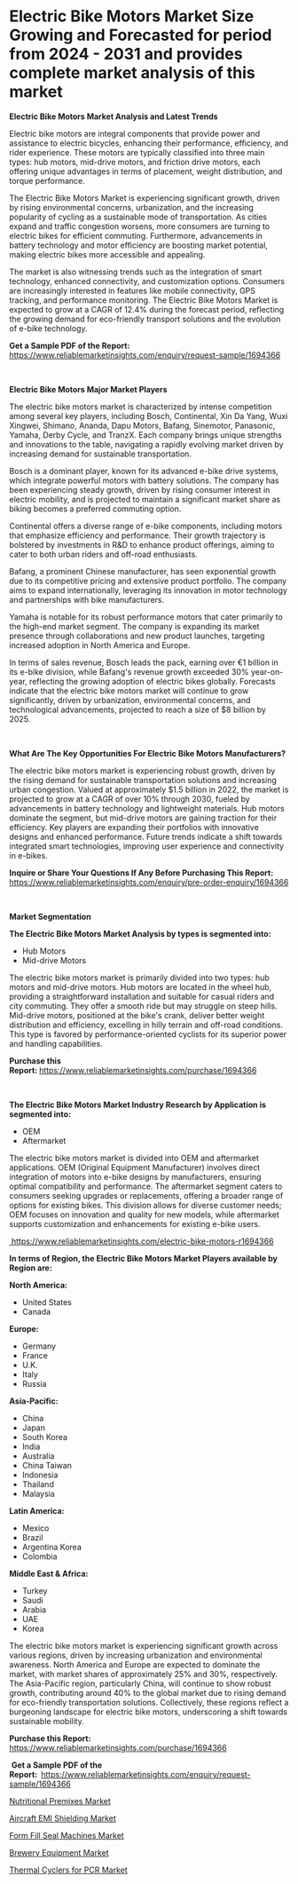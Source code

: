 <p><h1>Electric Bike Motors Market Size Growing and Forecasted for period from 2024 - 2031 and provides complete market analysis of this market</h1></p><p><strong>Electric Bike Motors Market Analysis and Latest Trends</strong></p>
<p><p>Electric bike motors are integral components that provide power and assistance to electric bicycles, enhancing their performance, efficiency, and rider experience. These motors are typically classified into three main types: hub motors, mid-drive motors, and friction drive motors, each offering unique advantages in terms of placement, weight distribution, and torque performance.</p><p>The Electric Bike Motors Market is experiencing significant growth, driven by rising environmental concerns, urbanization, and the increasing popularity of cycling as a sustainable mode of transportation. As cities expand and traffic congestion worsens, more consumers are turning to electric bikes for efficient commuting. Furthermore, advancements in battery technology and motor efficiency are boosting market potential, making electric bikes more accessible and appealing.</p><p>The market is also witnessing trends such as the integration of smart technology, enhanced connectivity, and customization options. Consumers are increasingly interested in features like mobile connectivity, GPS tracking, and performance monitoring. The Electric Bike Motors Market is expected to grow at a CAGR of 12.4% during the forecast period, reflecting the growing demand for eco-friendly transport solutions and the evolution of e-bike technology.</p></p>
<p><strong>Get a Sample PDF of the Report:&nbsp;</strong> <a href="https://www.reliablemarketinsights.com/enquiry/request-sample/1694366?utm_campaign=1166&utm_medium=2&utm_source=Github&utm_content=ia&utm_term=17122024&utm_id=electric-bike-motors">https://www.reliablemarketinsights.com/enquiry/request-sample/1694366</a></p>
<p>&nbsp;</p>
<p><strong>Electric Bike Motors Major Market Players</strong></p>
<p><p>The electric bike motors market is characterized by intense competition among several key players, including Bosch, Continental, Xin Da Yang, Wuxi Xingwei, Shimano, Ananda, Dapu Motors, Bafang, Sinemotor, Panasonic, Yamaha, Derby Cycle, and TranzX. Each company brings unique strengths and innovations to the table, navigating a rapidly evolving market driven by increasing demand for sustainable transportation.</p><p>Bosch is a dominant player, known for its advanced e-bike drive systems, which integrate powerful motors with battery solutions. The company has been experiencing steady growth, driven by rising consumer interest in electric mobility, and is projected to maintain a significant market share as biking becomes a preferred commuting option.</p><p>Continental offers a diverse range of e-bike components, including motors that emphasize efficiency and performance. Their growth trajectory is bolstered by investments in R&D to enhance product offerings, aiming to cater to both urban riders and off-road enthusiasts.</p><p>Bafang, a prominent Chinese manufacturer, has seen exponential growth due to its competitive pricing and extensive product portfolio. The company aims to expand internationally, leveraging its innovation in motor technology and partnerships with bike manufacturers.</p><p>Yamaha is notable for its robust performance motors that cater primarily to the high-end market segment. The company is expanding its market presence through collaborations and new product launches, targeting increased adoption in North America and Europe.</p><p>In terms of sales revenue, Bosch leads the pack, earning over €1 billion in its e-bike division, while Bafang's revenue growth exceeded 30% year-on-year, reflecting the growing adoption of electric bikes globally. Forecasts indicate that the electric bike motors market will continue to grow significantly, driven by urbanization, environmental concerns, and technological advancements, projected to reach a size of $8 billion by 2025.</p></p>
<p>&nbsp;</p>
<p><strong>What Are The Key Opportunities For Electric Bike Motors Manufacturers?</strong></p>
<p><p>The electric bike motors market is experiencing robust growth, driven by the rising demand for sustainable transportation solutions and increasing urban congestion. Valued at approximately $1.5 billion in 2022, the market is projected to grow at a CAGR of over 10% through 2030, fueled by advancements in battery technology and lightweight materials. Hub motors dominate the segment, but mid-drive motors are gaining traction for their efficiency. Key players are expanding their portfolios with innovative designs and enhanced performance. Future trends indicate a shift towards integrated smart technologies, improving user experience and connectivity in e-bikes.</p></p>
<p><strong>Inquire or Share Your Questions If Any Before Purchasing This Report:</strong> <a href="https://www.reliablemarketinsights.com/enquiry/pre-order-enquiry/1694366?utm_campaign=1166&utm_medium=2&utm_source=Github&utm_content=ia&utm_term=17122024&utm_id=electric-bike-motors">https://www.reliablemarketinsights.com/enquiry/pre-order-enquiry/1694366</a></p>
<p>&nbsp;</p>
<p><strong>Market Segmentation</strong></p>
<p><strong>The Electric Bike Motors Market Analysis by types is segmented into:</strong></p>
<p><ul><li>Hub Motors</li><li>Mid-drive Motors</li></ul></p>
<p><p>The electric bike motors market is primarily divided into two types: hub motors and mid-drive motors. Hub motors are located in the wheel hub, providing a straightforward installation and suitable for casual riders and city commuting. They offer a smooth ride but may struggle on steep hills. Mid-drive motors, positioned at the bike's crank, deliver better weight distribution and efficiency, excelling in hilly terrain and off-road conditions. This type is favored by performance-oriented cyclists for its superior power and handling capabilities.</p></p>
<p><strong>Purchase this Report:&nbsp;</strong><a href="https://www.reliablemarketinsights.com/purchase/1694366?utm_campaign=1166&utm_medium=2&utm_source=Github&utm_content=ia&utm_term=17122024&utm_id=electric-bike-motors">https://www.reliablemarketinsights.com/purchase/1694366</a></p>
<p>&nbsp;</p>
<p><strong>The Electric Bike Motors Market Industry Research by Application is segmented into:</strong></p>
<p><ul><li>OEM</li><li>Aftermarket</li></ul></p>
<p><p>The electric bike motors market is divided into OEM and aftermarket applications. OEM (Original Equipment Manufacturer) involves direct integration of motors into e-bike designs by manufacturers, ensuring optimal compatibility and performance. The aftermarket segment caters to consumers seeking upgrades or replacements, offering a broader range of options for existing bikes. This division allows for diverse customer needs; OEM focuses on innovation and quality for new models, while aftermarket supports customization and enhancements for existing e-bike users.</p></p>
<p><a href="https://www.reliablemarketinsights.com/electric-bike-motors-r1694366?utm_campaign=1166&utm_medium=2&utm_source=Github&utm_content=ia&utm_term=17122024&utm_id=electric-bike-motors">&nbsp;https://www.reliablemarketinsights.com/electric-bike-motors-r1694366</a></p>
<p><strong>In terms of Region, the Electric Bike Motors Market Players available by Region are:</strong></p>
<p>
    <p> <strong> North America: </strong>
        <ul>
            <li>United States</li>
            <li>Canada</li>
        </ul>
        </p> 
    <p> <strong> Europe: </strong>
        <ul>
            <li>Germany</li>
            <li>France</li>
            <li>U.K.</li>
            <li>Italy</li>
            <li>Russia</li>
        </ul>
        </p> 
    <p> <strong> Asia-Pacific: </strong>
        <ul>
            <li>China</li>
            <li>Japan</li>
            <li>South Korea</li>
            <li>India</li>
            <li>Australia</li>
            <li>China Taiwan</li>
            <li>Indonesia</li>
            <li>Thailand</li>
            <li>Malaysia</li>
        </ul>
        </p> 
    <p> <strong> Latin America: </strong>
        <ul>
            <li>Mexico</li>
            <li>Brazil</li>
            <li>Argentina Korea</li>
            <li>Colombia</li>
        </ul>
        </p> 
    <p> <strong> Middle East & Africa: </strong>
        <ul>
            <li>Turkey</li>
            <li>Saudi</li>
            <li>Arabia</li>
            <li>UAE</li>
            <li>Korea</li>
        </ul>
    </p>
    </p>
<p><p>The electric bike motors market is experiencing significant growth across various regions, driven by increasing urbanization and environmental awareness. North America and Europe are expected to dominate the market, with market shares of approximately 25% and 30%, respectively. The Asia-Pacific region, particularly China, will continue to show robust growth, contributing around 40% to the global market due to rising demand for eco-friendly transportation solutions. Collectively, these regions reflect a burgeoning landscape for electric bike motors, underscoring a shift towards sustainable mobility.</p></p>
<p><strong>Purchase this Report: </strong><a href="https://www.reliablemarketinsights.com/purchase/1694366?utm_campaign=1166&utm_medium=2&utm_source=Github&utm_content=ia&utm_term=17122024&utm_id=electric-bike-motors">https://www.reliablemarketinsights.com/purchase/1694366</a></p>
<p>&nbsp;<strong>Get a Sample PDF of the Report:&nbsp;&nbsp;</strong><a href="https://www.reliablemarketinsights.com/enquiry/request-sample/1694366?utm_campaign=1166&utm_medium=2&utm_source=Github&utm_content=ia&utm_term=17122024&utm_id=electric-bike-motors">https://www.reliablemarketinsights.com/enquiry/request-sample/1694366</a></p>
<p><strong></strong></p>
<p><p><a href="https://www.linkedin.com/pulse/nutritional-premixes-market-analysis-future-growth-trends-revenue-h6l9e?utm_campaign=1166&utm_medium=2&utm_source=Github&utm_content=ia&utm_term=17122024&utm_id=electric-bike-motors">Nutritional Premixes Market</a></p><p><a href="https://www.linkedin.com/pulse/aircraft-emi-shielding-market-evaluation-leading-players-organization-kl8nf?utm_campaign=1166&utm_medium=2&utm_source=Github&utm_content=ia&utm_term=17122024&utm_id=electric-bike-motors">Aircraft EMI Shielding Market</a></p><p><a href="https://www.linkedin.com/pulse/based-recent-market-research-form-fill-seal-machines-set-th9hf?utm_campaign=1166&utm_medium=2&utm_source=Github&utm_content=ia&utm_term=17122024&utm_id=electric-bike-motors">Form Fill Seal Machines Market</a></p><p><a href="https://www.linkedin.com/pulse/insights-brewery-equipment-market-analysis-growth-factors-p8t8f?utm_campaign=1166&utm_medium=2&utm_source=Github&utm_content=ia&utm_term=17122024&utm_id=electric-bike-motors">Brewery Equipment Market</a></p><p><a href="https://github.com/yoshih12/Market-Research-Report-List-4/blob/main/thermal-cyclers-for-pcr-market.md?utm_campaign=1166&utm_medium=2&utm_source=Github&utm_content=ia&utm_term=17122024&utm_id=electric-bike-motors">Thermal Cyclers for PCR Market</a></p></p>